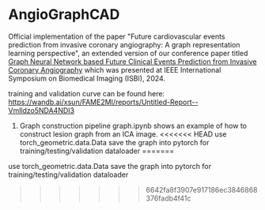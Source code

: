 # AngioGraphCAD

Official implementation of the paper "Future cardiovascular events prediction from invasive coronary angiography: A graph representation learning perspective", an extended version of our conference paper titled [Graph Neural Network based Future Clinical Events Prediction from Invasive Coronary Angiography](https://ieeexplore.ieee.org/abstract/document/10635813)
 which was presented at IEEE International Symposium on Biomedical Imaging (ISBI), 2024.



training and validation curve can be found here:
https://wandb.ai/xsun/FAME2MI/reports/Untitled-Report--Vmlldzo5NDA4NDI3

1. Graph construction pipeline 
graph.ipynb shows an example of how to construct lesion graph from an ICA image. 
<<<<<<< HEAD
use torch_geometric.data.Data save the graph into pytorch for training/testing/validation dataloader 
=======

 use torch_geometric.data.Data save the graph into pytorch for training/testing/validation dataloader 
>>>>>>> 6642fa8f3907e917186ec3846868376fadb4f41c
